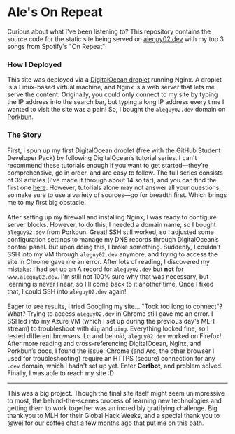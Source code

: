 # Ale's On Repeat  
Curious about what I've been listening to? This repository contains the source code for the static site being served on [aleguy02.dev](https://aleguy02.dev) with my top 3 songs from Spotify's "On Repeat"!  

### How I Deployed  
This site was deployed via a [DigitalOcean droplet](https://www.digitalocean.com/products/droplets) running Nginx. A droplet is a Linux-based virtual machine, and Nginx is a web server that lets me serve the content.
Originally, you could only connect to my site by typing the IP address into the search bar, but typing a long IP address every time I wanted to visit the site was a pain! So, I bought the `aleguy02.dev` domain on [Porkbun](https://porkbun.com/).  

### The Story
First, I spun up my first DigitalOcean droplet (free with the GitHub Student Developer Pack) by following DigitalOcean’s tutorial series. I can't recommend these tutorials enough 
if you want to get started—they’re comprehensive, go in order, and are easy to follow. The full series consists of 39 articles (I've made it through about 14 so far), and you can 
find the first one [here](https://www.digitalocean.com/community/conceptual-articles/cloud-servers-an-introduction). However, tutorials alone may not answer all your questions, 
so make sure to use a variety of sources—go for breadth first. Which brings me to my first big obstacle.  
<br>
After setting up my firewall and installing Nginx, I was ready to configure server blocks. However, to do this, I needed a domain name, so I bought `aleguy02.dev` from Porkbun. 
Great! SSH still worked, so I adjusted some configuration settings to manage my DNS records through DigitalOcean’s control panel. But upon doing this, I broke something. Suddenly, 
I couldn't SSH into my VM through `aleguy02.dev` anymore, and trying to access the site in Chrome gave me an error. After lots of reading, I discovered my mistake: I had set 
up an A record for `aleguy02.dev` but **not** for `www.aleguy02.dev`. I'm still not 100% sure why that was necessary, but learning is never linear, so I'll come back to it another 
time. Once I fixed that, I could SSH into `aleguy02.dev` again!  
<br>
Eager to see results, I tried Googling my site... "Took too long to connect"? What? Trying to access `aleguy02.dev` in Chrome still gave me an error. I SSHed into my Azure VM 
(which I set up during the previous day's MLH stream) to troubleshoot with `dig` and `ping`. Everything looked fine, so I tested different browsers. Lo and behold, `aleguy02.dev` worked on Firefox!
After more reading and cross-referencing DigitalOcean, Nginx, and Porkbun’s docs, I found the issue: Chrome (and Arc, the other browser I used for troubleshooting) require an HTTPS (secure) connection 
for any `.dev` domain, which I hadn't set up yet. Enter **Certbot**, and problem solved. Finally, I was able to reach my site :D

-----
This was a big project. Though the final site itself might seem unimpressive to most, the behind-the-scenes process of learning new technologies and getting them to work together was an incredibly gratifying challenge. Big thank you to MLH for their Global Hack Weeks, and a special thank you to [@wei](https://github.com/wei) for our coffee chat a few months ago that put me on this path.  
